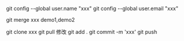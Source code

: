 git config --global user.name "xxx"
git config --global user.email "xxx"

<!-- 合并 -->
git merge xxx
demo1,demo2

git clone xxx
git pull
修改
git add .
git commit -m 'xxx'
git push
